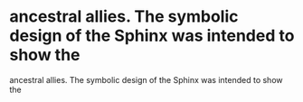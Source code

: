 # ancestral allies. The symbolic design of the Sphinx was intended to show the

ancestral allies. The symbolic design of the Sphinx was intended to show the
